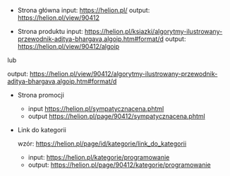 - Strona główna
input: https://helion.pl/
output: https://helion.pl/view/90412

- Strona produktu
input: https://helion.pl/ksiazki/algorytmy-ilustrowany-przewodnik-aditya-bhargava,algoip.htm#format/d
output: https://helion.pl/view/90412/algoip

lub

output: https://helion.pl/view/90412/algorytmy-ilustrowany-przewodnik-aditya-bhargava,algoip.htm#format/d

- Strona promocji
  - input https://helion.pl/sympatycznacena.phtml
  - output https://helion.pl/page/90412/sympatycznacena.phtml



- Link do kategorii

    wzór: https://helion.pl/page/id/kategorie/link_do_kategorii

  - input: https://helion.pl/kategorie/programowanie
  - output: https://helion.pl/page/90412/kategorie/programowanie

